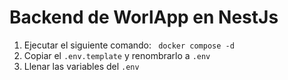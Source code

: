 # Backend de WorlApp en NestJs
1. Ejecutar el siguiente comando: 
``` docker compose -d```
2. Copiar el `.env.template` y renombrarlo a `.env`
3. Llenar las variables del `.env`
